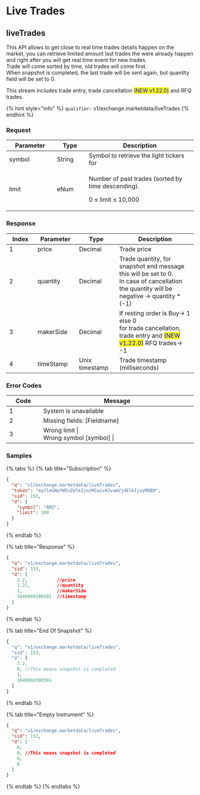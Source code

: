 # Live Trades

## liveTrades

This API allows to get close to real time trades details happen on the market, you can retrieve limited amount last trades the were already happen and right after you will get real time event for new trades.\
Trade will come sorted by time, old trades will come first. \
When snapshot is completed, the last trade will be sent again, but quantity field will be set to 0.&#x20;

This stream includes trade entry, trade cancellation <mark style="color:blue;">(NEW v1.22.0)</mark> and RFQ trades.&#x20;

{% hint style="info" %}
`qualifier:` v1/exchange.marketdata/liveTrades
{% endhint %}

### **Request**

<table><thead><tr><th width="149.6710763680096">Parameter</th><th width="99">Type</th><th width="482.2">Description</th></tr></thead><tbody><tr><td>symbol</td><td>String</td><td>Symbol to retrieve the light tickers for </td></tr><tr><td>limit</td><td>eNum</td><td><p>Number of past trades (sorted by time descending). </p><p>0 ≤ limit ≤ 10,000 </p></td></tr></tbody></table>

### **Response**

<table><thead><tr><th width="100" data-type="number">Index</th><th width="129">Parameter</th><th width="123">Type</th><th width="390.2">Description</th></tr></thead><tbody><tr><td>1</td><td>price</td><td>Decimal</td><td>Trade price</td></tr><tr><td>2</td><td>quantity</td><td>Decimal</td><td>Trade quantity, for snapshot end message this will be set to 0.  <br>In case of cancellation the quantity will be negative  → quantity * (-1)</td></tr><tr><td>3</td><td>makerSide</td><td>Decimal</td><td>If resting order is Buy→ 1 else 0<br>for trade cancellation, trade entry and <mark style="color:blue;">(NEW v1.22.0)</mark> RFQ trades→ -1</td></tr><tr><td>4</td><td>timeStamp</td><td>Unix timestamp</td><td>Trade timestamp (milliseconds)</td></tr></tbody></table>

### **Error Codes**

<table><thead><tr><th width="93.27803690934905">Code</th><th width="554.4285714285713">Message</th></tr></thead><tbody><tr><td>1</td><td>System is unavailable</td></tr><tr><td>2</td><td>Missing fields: [Fieldname]</td></tr><tr><td>3</td><td>Wrong limit |<br>Wrong symbol [symbol] |</td></tr></tbody></table>

### **Samples**

{% tabs %}
{% tab title="Subscription" %}
```json
{
  "q": "v1/exchange.marketdata/liveTrades",
  "token": "eyJleGNoYW5nZUlkIjozMCwicHJvamVjdElkIjoyMDB9",
  "sid": 153,
  "d": {
    "symbol": "AMZ",
    "limit": 100
  }
}
```
{% endtab %}

{% tab title="Response" %}
```json
{
  "q": "v1/exchange.marketdata/liveTrades",
  "sid": 153,
  "d": [
    3.2,           //price
    1.21,          //quantity
    1,             //makerSide
    1648969398501  //timestamp
  ]
}
```
{% endtab %}

{% tab title="End Of Snapshot" %}
```javascript
{
  "q": "v1/exchange.marketdata/liveTrades",
  "sid": 153,
  "d": [
    3.2,
    0, //This means snapshot is completed
    1,
    1648969398501
  ]
}
```
{% endtab %}

{% tab title="Empty Instrument" %}
```json
{
  "q": "v1/exchange.marketdata/liveTrades",
  "sid": 153,
  "d": [
    0,
    0, //This means snapshot is completed
    0,
    0
  ]
}
```
{% endtab %}
{% endtabs %}

